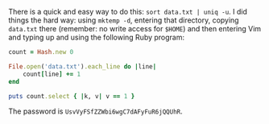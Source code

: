 There is a quick and easy way to do this: `sort data.txt | uniq -u`. I did
things the hard way: using `mktemp -d`, entering that directory, copying
`data.txt` there (remember: no write access for `$HOME`) and then entering Vim
and typing up and using the following Ruby program:

```ruby
count = Hash.new 0

File.open('data.txt').each_line do |line|
    count[line] += 1
end

puts count.select { |k, v| v == 1 }
```

The password is `UsvVyFSfZZWbi6wgC7dAFyFuR6jQQUhR`.
